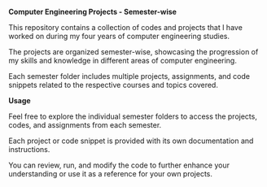 **Computer Engineering Projects - Semester-wise**

This repository contains a collection of codes and projects that I have worked on during my four years of computer engineering studies. 

The projects are organized semester-wise, showcasing the progression of my skills and knowledge in different areas of computer engineering. 

Each semester folder includes multiple projects, assignments, and code snippets related to the respective courses and topics covered.

**Usage**

Feel free to explore the individual semester folders to access the projects, codes, and assignments from each semester. 

Each project or code snippet is provided with its own documentation and instructions. 

You can review, run, and modify the code to further enhance your understanding or use it as a reference for your own projects.
